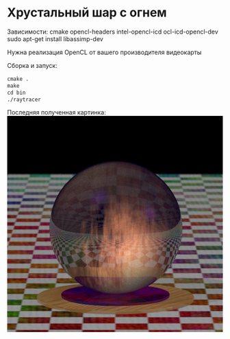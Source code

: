 # Хрустальный шар с огнем

Зависимости:
    cmake
    opencl-headers
    intel-opencl-icd
    ocl-icd-opencl-dev
    sudo apt-get install libassimp-dev

Нужна реализация OpenCL от вашего производителя видеокарты

Сборка и запуск:

    cmake .
    make
    cd bin
    ./raytracer

Последняя полученная картинка:
![тут должна быть картинка](327_lanbin_v0v0.png)